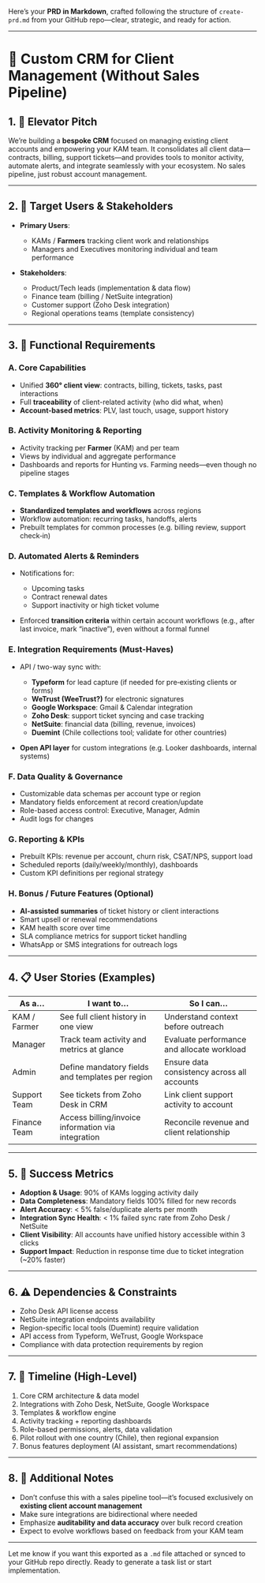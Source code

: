 Here’s your **PRD in Markdown**, crafted following the structure of `create-prd.md` from your GitHub repo—clear, strategic, and ready for action.

---

# 🚀 Custom CRM for Client Management (Without Sales Pipeline)

## 1. 🧾 Elevator Pitch

We’re building a **bespoke CRM** focused on managing existing client accounts and empowering your KAM team. It consolidates all client data—contracts, billing, support tickets—and provides tools to monitor activity, automate alerts, and integrate seamlessly with your ecosystem. No sales pipeline, just robust account management.

---

## 2. 🎯 Target Users & Stakeholders

* **Primary Users**:

  * KAMs / **Farmers** tracking client work and relationships
  * Managers and Executives monitoring individual and team performance
* **Stakeholders**:

  * Product/Tech leads (implementation & data flow)
  * Finance team (billing / NetSuite integration)
  * Customer support (Zoho Desk integration)
  * Regional operations teams (template consistency)

---

## 3. 🧩 Functional Requirements

### A. Core Capabilities

* Unified **360° client view**: contracts, billing, tickets, tasks, past interactions
* Full **traceability** of client-related activity (who did what, when)
* **Account-based metrics**: PLV, last touch, usage, support history

### B. Activity Monitoring & Reporting

* Activity tracking per **Farmer** (KAM) and per team
* Views by individual and aggregate performance
* Dashboards and reports for Hunting vs. Farming needs—even though no pipeline stages

### C. Templates & Workflow Automation

* **Standardized templates and workflows** across regions
* Workflow automation: recurring tasks, handoffs, alerts
* Prebuilt templates for common processes (e.g. billing review, support check‑in)

### D. Automated Alerts & Reminders

* Notifications for:

  * Upcoming tasks
  * Contract renewal dates
  * Support inactivity or high ticket volume
* Enforced **transition criteria** within certain account workflows (e.g., after last invoice, mark “inactive”), even without a formal funnel

### E. Integration Requirements (Must-Haves)

* API / two-way sync with:

  * **Typeform** for lead capture (if needed for pre‑existing clients or forms)
  * **WeTrust (WeeTrust?)** for electronic signatures
  * **Google Workspace**: Gmail & Calendar integration
  * **Zoho Desk**: support ticket syncing and case tracking
  * **NetSuite**: financial data (billing, revenue, invoices)
  * **Duemint** (Chile collections tool; validate for other countries)
* **Open API layer** for custom integrations (e.g. Looker dashboards, internal systems)

### F. Data Quality & Governance

* Customizable data schemas per account type or region
* Mandatory fields enforcement at record creation/update
* Role-based access control: Executive, Manager, Admin
* Audit logs for changes

### G. Reporting & KPIs

* Prebuilt KPIs: revenue per account, churn risk, CSAT/NPS, support load
* Scheduled reports (daily/weekly/monthly), dashboards
* Custom KPI definitions per regional strategy

### H. Bonus / Future Features (Optional)

* **AI-assisted summaries** of ticket history or client interactions
* Smart upsell or renewal recommendations
* KAM health score over time
* SLA compliance metrics for support ticket handling
* WhatsApp or SMS integrations for outreach logs

---

## 4. 📋 User Stories (Examples)

| As a…        | I want to…                                         | So I can…                                   |
| ------------ | -------------------------------------------------- | ------------------------------------------- |
| KAM / Farmer | See full client history in one view                | Understand context before outreach          |
| Manager      | Track team activity and metrics at glance          | Evaluate performance and allocate workload  |
| Admin        | Define mandatory fields and templates per region   | Ensure data consistency across all accounts |
| Support Team | See tickets from Zoho Desk in CRM                  | Link client support activity to account     |
| Finance Team | Access billing/invoice information via integration | Reconcile revenue and client relationship   |

---

## 5. 📐 Success Metrics

* **Adoption & Usage**: 90% of KAMs logging activity daily
* **Data Completeness**: Mandatory fields 100% filled for new records
* **Alert Accuracy**: < 5% false/duplicate alerts per month
* **Integration Sync Health**: < 1% failed sync rate from Zoho Desk / NetSuite
* **Client Visibility**: All accounts have unified history accessible within 3 clicks
* **Support Impact**: Reduction in response time due to ticket integration (\~20% faster)

---

## 6. ⚠️ Dependencies & Constraints

* Zoho Desk API license access
* NetSuite integration endpoints availability
* Region-specific local tools (Duemint) require validation
* API access from Typeform, WeTrust, Google Workspace
* Compliance with data protection requirements by region

---

## 7. 📅 Timeline (High-Level)

1. Core CRM architecture & data model
2. Integrations with Zoho Desk, NetSuite, Google Workspace
3. Templates & workflow engine
4. Activity tracking + reporting dashboards
5. Role-based permissions, alerts, data validation
6. Pilot rollout with one country (Chile), then regional expansion
7. Bonus features deployment (AI assistant, smart recommendations)

---

## 8. 🎥 Additional Notes

* Don’t confuse this with a sales pipeline tool—it’s focused exclusively on **existing client account management**
* Make sure integrations are bidirectional where needed
* Emphasize **auditability and data accuracy** over bulk record creation
* Expect to evolve workflows based on feedback from your KAM team

---

Let me know if you want this exported as a `.md` file attached or synced to your GitHub repo directly. Ready to generate a task list or start implementation.
